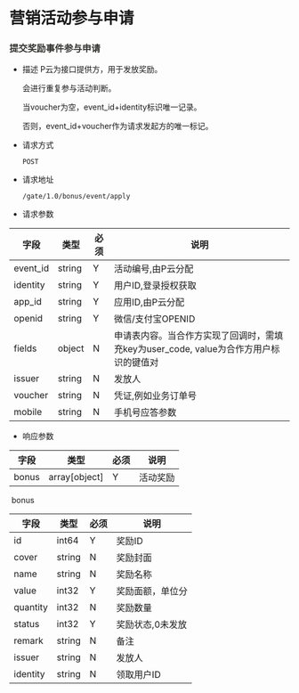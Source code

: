 # 营销活动参与申请


### <a name="bonus_apply"><font color="#33333">提交奖励事件参与申请</font></a>

* 描述
  P云为接⼝提供⽅，⽤于发放奖励。

  会进行重复参与活动判断。

  当voucher为空，event_id+identity标识唯⼀记录。

  否则，event_id+voucher作为请求发起⽅的唯⼀标记。

* 请求方式

  ``` POST ```

* 请求地址

  ``` /gate/1.0/bonus/event/apply ```

* 请求参数

| 字段     | 类型   | 必须 | 说明                                                         |
| -------- | ------ | ---- | ------------------------------------------------------------ |
| event_id | string | Y    | 活动编号,由P云分配                                           |
| identity | string | Y    | ⽤户ID,登录授权获取                                          |
| app_id   | string | Y    | 应⽤ID,由P云分配                                             |
| openid   | string | Y    | 微信/⽀付宝OPENID                                            |
| fields   | object | N    | 申请表内容。当合作方实现了回调时，需填充key为user_code, value为合作方用户标识的键值对 |
| issuer   | string | N    | 发放⼈                                                       |
| voucher  | string | N    | 凭证,例如业务订单号                                          |
| mobile   | string | N    | ⼿机号应答参数                                               |

* 响应参数

| 字段  | 类型          | 必须 | 说明     |
| ----- | ------------- | ---- | -------- |
| bonus | array[object] | Y    | 活动奖励 |

​		bonus

| 字段     | 类型   | 必须 | 说明             |
| -------- | ------ | ---- | ---------------- |
| id       | int64  | Y    | 奖励ID           |
| cover    | string | N    | 奖励封⾯         |
| name     | string | N    | 奖励名称         |
| value    | int32  | Y    | 奖励⾯额，单位分 |
| quantity | int32  | N    | 奖励数量         |
| status   | int32  | Y    | 奖励状态,0未发放 |
| remark   | string | N    | 备注             |
| issuer   | string | N    | 发放⼈           |
| identity | string | N    | 领取⽤户ID       |
